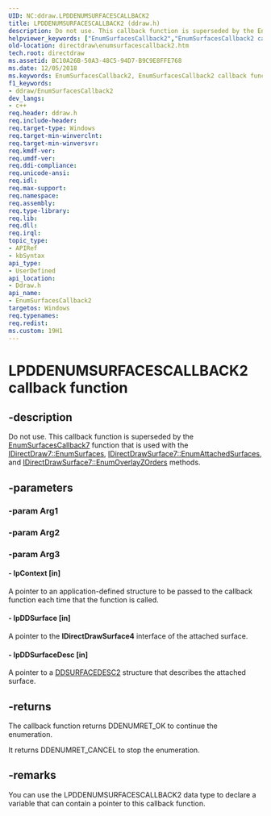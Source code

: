 ```yaml
---
UID: NC:ddraw.LPDDENUMSURFACESCALLBACK2
title: LPDDENUMSURFACESCALLBACK2 (ddraw.h)
description: Do not use. This callback function is superseded by the EnumSurfacesCallback7 function that is used with the IDirectDraw7::EnumSurfaces, IDirectDrawSurface7::EnumAttachedSurfaces, and IDirectDrawSurface7::EnumOverlayZOrders methods.helpviewer_keywords: ["EnumSurfacesCallback2","EnumSurfacesCallback2 callback function [DirectDraw]","LPDDENUMSURFACESCALLBACK2","LPDDENUMSURFACESCALLBACK2 callback","ddraw/EnumSurfacesCallback2","directdraw.enumsurfacescallback2"]
old-location: directdraw\enumsurfacescallback2.htm
tech.root: directdraw
ms.assetid: BC10A26B-50A3-48C5-94D7-B9C9E8FFE768
ms.date: 12/05/2018
ms.keywords: EnumSurfacesCallback2, EnumSurfacesCallback2 callback function [DirectDraw], LPDDENUMSURFACESCALLBACK2, LPDDENUMSURFACESCALLBACK2 callback, ddraw/EnumSurfacesCallback2, directdraw.enumsurfacescallback2
f1_keywords:
- ddraw/EnumSurfacesCallback2
dev_langs:
- c++
req.header: ddraw.h
req.include-header: 
req.target-type: Windows
req.target-min-winverclnt: 
req.target-min-winversvr: 
req.kmdf-ver: 
req.umdf-ver: 
req.ddi-compliance: 
req.unicode-ansi: 
req.idl: 
req.max-support: 
req.namespace: 
req.assembly: 
req.type-library: 
req.lib: 
req.dll: 
req.irql: 
topic_type:
- APIRef
- kbSyntax
api_type:
- UserDefined
api_location:
- Ddraw.h
api_name:
- EnumSurfacesCallback2
targetos: Windows
req.typenames: 
req.redist: 
ms.custom: 19H1
---
```


# LPDDENUMSURFACESCALLBACK2 callback function


## -description


Do not use. This callback function is superseded by the <a href="https://docs.microsoft.com/windows/desktop/api/ddraw/nc-ddraw-lpddenumsurfacescallback7">EnumSurfacesCallback7</a> function that is used with the <a href="https://docs.microsoft.com/windows/desktop/api/ddraw/nf-ddraw-idirectdraw7-enumsurfaces">IDirectDraw7::EnumSurfaces</a>, <a href="https://docs.microsoft.com/windows/desktop/api/ddraw/nf-ddraw-idirectdrawsurface7-enumattachedsurfaces">IDirectDrawSurface7::EnumAttachedSurfaces</a>, and <a href="https://docs.microsoft.com/windows/desktop/api/ddraw/nf-ddraw-idirectdrawsurface7-enumoverlayzorders">IDirectDrawSurface7::EnumOverlayZOrders</a> methods.




## -parameters




### -param Arg1


### -param Arg2


### -param Arg3








#### - lpContext [in]

A pointer to an application-defined structure to be passed to the callback function each time that the function is called.


#### - lpDDSurface [in]

A pointer to the <b>IDirectDrawSurface4</b> interface of the attached surface.


#### - lpDDSurfaceDesc [in]

A pointer to a <a href="https://docs.microsoft.com/previous-versions/windows/hardware/drivers/ff550340(v=vs.85)">DDSURFACEDESC2</a> structure that describes the attached surface.


## -returns



The callback function returns DDENUMRET_OK to continue the enumeration.

It returns DDENUMRET_CANCEL to stop the enumeration.






## -remarks



You can use the LPDDENUMSURFACESCALLBACK2 data type to declare a variable that can contain a pointer to this callback function.





